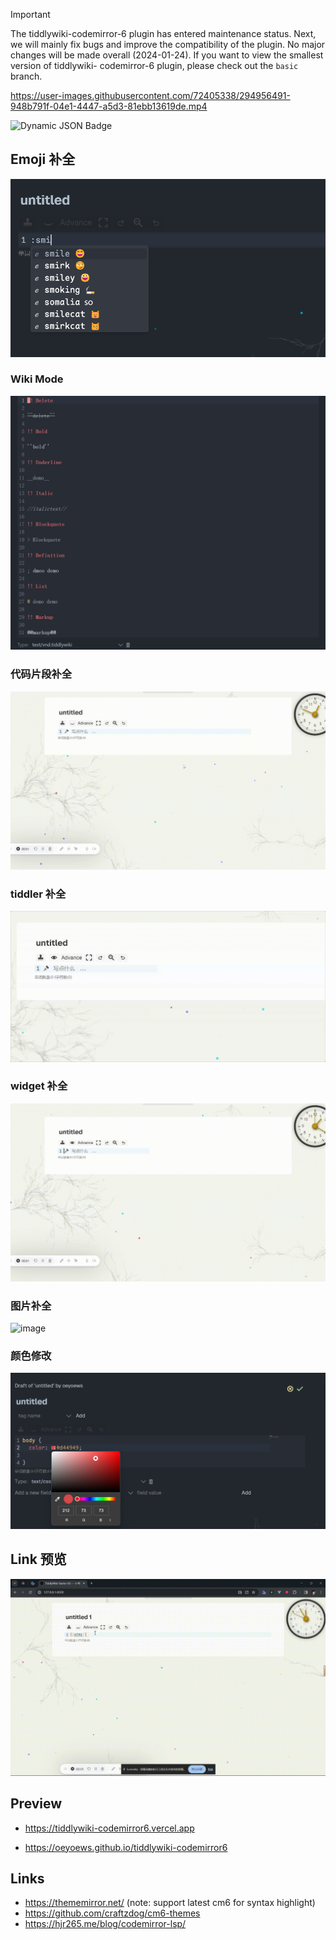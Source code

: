 <!-- > [!IMPORTANT]
> tiddlywiki-codemirror-6 插件进入维护状态，接下来主要修复 BUG, 提升插件的兼容性，整体上不会再进行大的改动 (2024-01-24). 如果你想要查看最小版本的 tiddlywiki-codemirror-6 插件，请查看 `basic` 分支。 -->

> [!IMPORTANT]
> The tiddlywiki-codemirror-6 plugin has entered maintenance status. Next, we will mainly fix bugs and improve the compatibility of the plugin. No major changes will be made overall (2024-01-24). If you want to view the smallest version of tiddlywiki- codemirror-6 plugin, please check out the `basic` branch.

https://user-images.githubusercontent.com/72405338/294956491-948b791f-04e1-4447-a5d3-81ebb13619de.mp4

<img alt="Dynamic JSON Badge" src="https://img.shields.io/badge/dynamic/json?url=https%3A%2F%2Fraw.githubusercontent.com%2Foeyoews%2Ftiddlywiki-codemirror6%2Fmain%2Fpackage.json&query=version&style=flat-square&logo=Codemirror&logoColor=white&label=codemirror&labelColor=black&color=black">

## Emoji 补全

![emoji](./assets/emoji.png)

### Wiki Mode

![wikimode](./assets/wiki-mode.png)

### 代码片段补全

![usersnippets](./assets/usersnippets.gif)

### tiddler 补全

![link](./assets/link.gif)

### widget 补全

![widget](./assets/widget.gif)

### 图片补全

![image](./assets/image.gif)

### 颜色修改

![color](./assets/color.png)

## Link 预览

![linkpreview](./assets/link-preview.gif)

## Preview

- https://tiddlywiki-codemirror6.vercel.app

- https://oeyoews.github.io/tiddlywiki-codemirror6

## Links

- https://thememirror.net/ (note: support latest cm6 for syntax highlight)
- https://github.com/craftzdog/cm6-themes
- https://hjr265.me/blog/codemirror-lsp/
